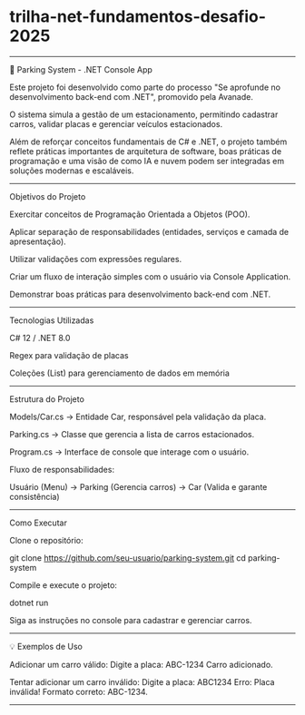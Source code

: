 # trilha-net-fundamentos-desafio-2025
<hr>
🚗 Parking System - .NET Console App

Este projeto foi desenvolvido como parte do processo "Se aprofunde no desenvolvimento back-end com .NET", promovido pela Avanade.

O sistema simula a gestão de um estacionamento, permitindo cadastrar carros, validar placas e gerenciar veículos estacionados.

Além de reforçar conceitos fundamentais de C# e .NET, o projeto também reflete práticas importantes de arquitetura de software, boas práticas de programação e uma visão de como IA e nuvem podem ser integradas em soluções modernas e escaláveis.
<hr>
Objetivos do Projeto

Exercitar conceitos de Programação Orientada a Objetos (POO).

Aplicar separação de responsabilidades (entidades, serviços e camada de apresentação).

Utilizar validações com expressões regulares.

Criar um fluxo de interação simples com o usuário via Console Application.

Demonstrar boas práticas para desenvolvimento back-end com .NET.
<hr>
Tecnologias Utilizadas

C# 12 / .NET 8.0

Regex para validação de placas

Coleções (List<T>) para gerenciamento de dados em memória
<hr>
Estrutura do Projeto

Models/Car.cs → Entidade Car, responsável pela validação da placa.

Parking.cs → Classe que gerencia a lista de carros estacionados.

Program.cs → Interface de console que interage com o usuário.

Fluxo de responsabilidades:

Usuário (Menu) → Parking (Gerencia carros) → Car (Valida e garante consistência)
<hr>
Como Executar

Clone o repositório:

git clone https://github.com/seu-usuario/parking-system.git
cd parking-system


Compile e execute o projeto:

dotnet run


Siga as instruções no console para cadastrar e gerenciar carros.
<hr>
💡 Exemplos de Uso

Adicionar um carro válido:
Digite a placa: ABC-1234
Carro adicionado.

Tentar adicionar um carro inválido:
Digite a placa: ABC1234
Erro: Placa inválida! Formato correto: ABC-1234.

<hr>
